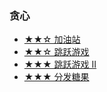 ### 贪心
* [★★☆ 加油站](./134.gas-station.md)
* [★★☆ 跳跃游戏](./055.jump-game.md)
* [★★★ 跳跃游戏 II](./045.jump-game-ii.md)
* [★★★ 分发糖果](./135.candy.md)
